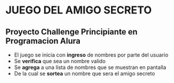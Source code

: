 # JUEGO DEL AMIGO SECRETO
## Proyecto Challenge Principiante en Programacion Alura
- El juego se inicia con __ingreso__ de nombres por parte del usuario
- Se __verifica__ que sea un nombre valido
- Se __agrega__ a una lista de nombres que se muestran en pantalla
- De la cual se __sortea__ un nombre que sera el amigo secreto

